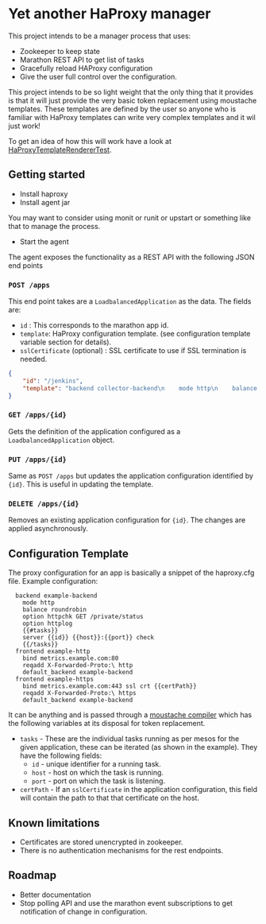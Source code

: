 # Yet another HaProxy manager

This project intends to be a manager process that uses:

* Zookeeper to keep state
* Marathon REST API to get list of tasks
* Gracefully reload HAProxy configuration
* Give the user full control over the configuration.

This project intends to be so light weight that the only thing that it provides is that it will just provide the very basic token replacement using moustache templates. These templates are defined by the user so anyone who is familiar with HaProxy templates can write very complex templates and it wil just work!

To get an idea of how this will work have a look at [HaProxyTemplateRendererTest](https://github.com/ankurcha/haproxy-marathon-manager/blob/master/src/test/java/com/brightcove/analytics/haproxy/HaProxyTemplateRendererTest.java).

## Getting started

* Install haproxy
* Install agent jar

You may want to consider using monit or runit or upstart or something like that to manage the process.

* Start the agent

The agent exposes the functionality as a REST API with the following JSON end points

### `POST /apps`

This end point takes are a `LoadbalancedApplication` as the data. The fields are:
* `id` : This corresponds to the marathon app id.
* `template`: HaProxy configuration template. (see configuration template variable section for details).
* `sslCertificate` (optional) : SSL certificate to use if SSL termination is needed.

```json
{
    "id": "/jenkins",
    "template": "backend collector-backend\n    mode http\n    balance roundrobin\n    option httpchk GET /private/status\n    option httplog\n    {{#tasks}}\n    server {{id}} {{host}}:{{port}} check\n    {{/tasks}}\n  frontend collector-http\n    bind metrics.brightcove.com:80\n    reqadd X-Forwarded-Proto:\\ http\n    default_backend collector-backend\n  frontend collector-https\n    bind metrics.brightcove.com:443 ssl crt {{certPath}}\n    reqadd X-Forwarded-Proto:\\ https\n    default_backend collector-backend"
}
```

### `GET /apps/{id}`
Gets the definition of the application configured as a `LoadbalancedApplication` object.

### `PUT /apps/{id}`
Same as `POST /apps` but updates the application configuration identified by `{id}`. This is useful in updating the template.

### `DELETE /apps/{id}`
Removes an existing application configuration for `{id}`. The changes are applied asynchronously.

## Configuration Template 

The proxy configuration for an app is basically a snippet of the haproxy.cfg file. 
Example configuration:

```
  backend example-backend
    mode http
    balance roundrobin
    option httpchk GET /private/status
    option httplog
    {{#tasks}}
    server {{id}} {{host}}:{{port}} check
    {{/tasks}}
  frontend example-http
    bind metrics.example.com:80
    reqadd X-Forwarded-Proto:\ http
    default_backend example-backend
  frontend example-https
    bind metrics.example.com:443 ssl crt {{certPath}}
    reqadd X-Forwarded-Proto:\ https
    default_backend example-backend
```

It can be anything and is passed through a [moustache compiler](https://github.com/spullara/mustache.java) which has the following variables at its disposal for token replacement.
* `tasks` - These are the individual tasks running as per mesos for the given application, these can be iterated (as shown in the example). They have the following fields:
  * `id` - unique identifier for a running task.
  * `host` - host on which the task is running.
  * `port` - port on which the task is listening.
* `certPath` - If an `sslCertificate` in the application configuration, this field will contain the path to that that certificate on the host.


## Known limitations
* Certificates are stored unencrypted in zookeeper.
* There is no authentication mechanisms for the rest endpoints.

## Roadmap
* Better documentation
* Stop polling API and use the marathon event subscriptions to get notification of change in configuration.
